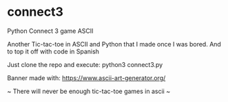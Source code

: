# connect3
Python Connect 3 game ASCII

Another Tic-tac-toe in ASCII and Python that I made once I was bored. And to top it off with code in Spanish

Just clone the repo and execute:
python3 connect3.py

Banner made with: https://www.ascii-art-generator.org/



~ There will never be enough tic-tac-toe games in ascii ~ 
